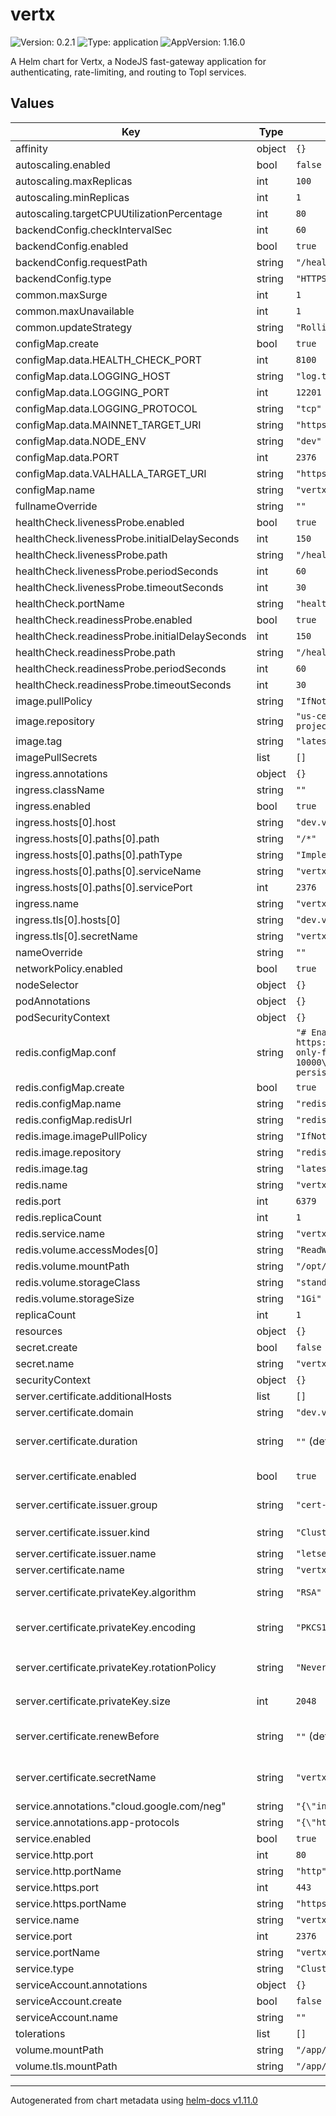 # vertx

![Version: 0.2.1](https://img.shields.io/badge/Version-0.2.1-informational?style=flat-square) ![Type: application](https://img.shields.io/badge/Type-application-informational?style=flat-square) ![AppVersion: 1.16.0](https://img.shields.io/badge/AppVersion-1.16.0-informational?style=flat-square)

A Helm chart for Vertx, a NodeJS fast-gateway application for authenticating, rate-limiting, and routing to Topl services.

## Values

| Key | Type | Default | Description |
|-----|------|---------|-------------|
| affinity | object | `{}` |  |
| autoscaling.enabled | bool | `false` |  |
| autoscaling.maxReplicas | int | `100` |  |
| autoscaling.minReplicas | int | `1` |  |
| autoscaling.targetCPUUtilizationPercentage | int | `80` |  |
| backendConfig.checkIntervalSec | int | `60` |  |
| backendConfig.enabled | bool | `true` |  |
| backendConfig.requestPath | string | `"/healthz"` |  |
| backendConfig.type | string | `"HTTPS"` |  |
| common.maxSurge | int | `1` |  |
| common.maxUnavailable | int | `1` |  |
| common.updateStrategy | string | `"RollingUpdate"` |  |
| configMap.create | bool | `true` |  |
| configMap.data.HEALTH_CHECK_PORT | int | `8100` |  |
| configMap.data.LOGGING_HOST | string | `"log.topl.tech"` |  |
| configMap.data.LOGGING_PORT | int | `12201` |  |
| configMap.data.LOGGING_PROTOCOL | string | `"tcp"` |  |
| configMap.data.MAINNET_TARGET_URI | string | `"https://main.torus.topl.network"` |  |
| configMap.data.NODE_ENV | string | `"dev"` |  |
| configMap.data.PORT | int | `2376` |  |
| configMap.data.VALHALLA_TARGET_URI | string | `"https://valhalla.torus.topl.network"` |  |
| configMap.name | string | `"vertx-config-dev"` |  |
| fullnameOverride | string | `""` |  |
| healthCheck.livenessProbe.enabled | bool | `true` |  |
| healthCheck.livenessProbe.initialDelaySeconds | int | `150` |  |
| healthCheck.livenessProbe.path | string | `"/healthz"` |  |
| healthCheck.livenessProbe.periodSeconds | int | `60` |  |
| healthCheck.livenessProbe.timeoutSeconds | int | `30` |  |
| healthCheck.portName | string | `"health-check"` |  |
| healthCheck.readinessProbe.enabled | bool | `true` |  |
| healthCheck.readinessProbe.initialDelaySeconds | int | `150` |  |
| healthCheck.readinessProbe.path | string | `"/healthz"` |  |
| healthCheck.readinessProbe.periodSeconds | int | `60` |  |
| healthCheck.readinessProbe.timeoutSeconds | int | `30` |  |
| image.pullPolicy | string | `"IfNotPresent"` |  |
| image.repository | string | `"us-central1-docker.pkg.dev/topl-shared-project-dev/topl-artifacts-dev/vertx"` |  |
| image.tag | string | `"latest-prod"` |  |
| imagePullSecrets | list | `[]` |  |
| ingress.annotations | object | `{}` |  |
| ingress.className | string | `""` |  |
| ingress.enabled | bool | `true` |  |
| ingress.hosts[0].host | string | `"dev.vertx.topl.services"` |  |
| ingress.hosts[0].paths[0].path | string | `"/*"` |  |
| ingress.hosts[0].paths[0].pathType | string | `"ImplementationSpecific"` |  |
| ingress.hosts[0].paths[0].serviceName | string | `"vertx-svc-dev"` |  |
| ingress.hosts[0].paths[0].servicePort | int | `2376` |  |
| ingress.name | string | `"vertx-ingress"` |  |
| ingress.tls[0].hosts[0] | string | `"dev.vertx.topl.services"` |  |
| ingress.tls[0].secretName | string | `"vertx-tls-dev"` |  |
| nameOverride | string | `""` |  |
| networkPolicy.enabled | bool | `true` |  |
| nodeSelector | object | `{}` |  |
| podAnnotations | object | `{}` |  |
| podSecurityContext | object | `{}` |  |
| redis.configMap.conf | string | `"# Enable AOF https://redis.io/topics/persistence#append-only-file\nappendonly yes\nmaxclients 10000\n# Disable RDB persistence, AOF persistence already enabled.\nsave \"\""` |  |
| redis.configMap.create | bool | `true` |  |
| redis.configMap.name | string | `"redis-config-dev"` |  |
| redis.configMap.redisUrl | string | `"redis://vertx-redis-svc-dev:6379"` |  |
| redis.image.imagePullPolicy | string | `"IfNotPresent"` |  |
| redis.image.repository | string | `"redis"` |  |
| redis.image.tag | string | `"latest"` |  |
| redis.name | string | `"vertx-redis-dev"` |  |
| redis.port | int | `6379` |  |
| redis.replicaCount | int | `1` |  |
| redis.service.name | string | `"vertx-redis-svc-dev"` |  |
| redis.volume.accessModes[0] | string | `"ReadWriteOnce"` |  |
| redis.volume.mountPath | string | `"/opt/redis/data"` |  |
| redis.volume.storageClass | string | `"standard"` |  |
| redis.volume.storageSize | string | `"1Gi"` |  |
| replicaCount | int | `1` |  |
| resources | object | `{}` |  |
| secret.create | bool | `false` |  |
| secret.name | string | `"vertx-secrets-dev"` |  |
| securityContext | object | `{}` |  |
| server.certificate.additionalHosts | list | `[]` | Certificate Subject Alternate Names (SANs) |
| server.certificate.domain | string | `"dev.vertx.topl.services"` | Certificate primary domain (commonName) |
| server.certificate.duration | string | `""` (defaults to 2160h = 90d if not specified) | The requested 'duration' (i.e. lifetime) of the certificate. # Ref: https://cert-manager.io/docs/usage/certificate/#renewal |
| server.certificate.enabled | bool | `true` | Deploy a Certificate resource (requires cert-manager) |
| server.certificate.issuer.group | string | `"cert-manager.io"` | Certificate issuer group. Set if using an external issuer. Eg. `cert-manager.io` |
| server.certificate.issuer.kind | string | `"ClusterIssuer"` | Certificate issuer kind. Either `Issuer` or `ClusterIssuer` |
| server.certificate.issuer.name | string | `"letsencrypt-prod"` | Certificate issuer name. Eg. `letsencrypt` |
| server.certificate.name | string | `"vertx-cert-dev"` |  |
| server.certificate.privateKey.algorithm | string | `"RSA"` | Algorithm used to generate certificate private key. One of: `RSA`, `Ed25519` or `ECDSA` |
| server.certificate.privateKey.encoding | string | `"PKCS1"` | The private key cryptography standards (PKCS) encoding for private key. Either: `PCKS1` or `PKCS8` |
| server.certificate.privateKey.rotationPolicy | string | `"Never"` | Rotation policy of private key when certificate is re-issued. Either: `Never` or `Always` |
| server.certificate.privateKey.size | int | `2048` | Key bit size of the private key. If algorithm is set to `Ed25519`, size is ignored. |
| server.certificate.renewBefore | string | `""` (defaults to 360h = 15d if not specified) | How long before the expiry a certificate should be renewed. # Ref: https://cert-manager.io/docs/usage/certificate/#renewal |
| server.certificate.secretName | string | `"vertx-tls-dev"` | The name of the Secret that will be automatically created and managed by this Certificate resource |
| service.annotations."cloud.google.com/neg" | string | `"{\"ingress\": true}"` |  |
| service.annotations.app-protocols | string | `"{\"https\":\"HTTPS\",\"http\":\"HTTP\"}"` |  |
| service.enabled | bool | `true` |  |
| service.http.port | int | `80` |  |
| service.http.portName | string | `"http"` |  |
| service.https.port | int | `443` |  |
| service.https.portName | string | `"https"` |  |
| service.name | string | `"vertx-svc-dev"` |  |
| service.port | int | `2376` |  |
| service.portName | string | `"vertx-dev"` |  |
| service.type | string | `"ClusterIP"` |  |
| serviceAccount.annotations | object | `{}` |  |
| serviceAccount.create | bool | `false` |  |
| serviceAccount.name | string | `""` |  |
| tolerations | list | `[]` |  |
| volume.mountPath | string | `"/app/data"` |  |
| volume.tls.mountPath | string | `"/app/config/tls"` |  |

----------------------------------------------
Autogenerated from chart metadata using [helm-docs v1.11.0](https://github.com/norwoodj/helm-docs/releases/v1.11.0)
